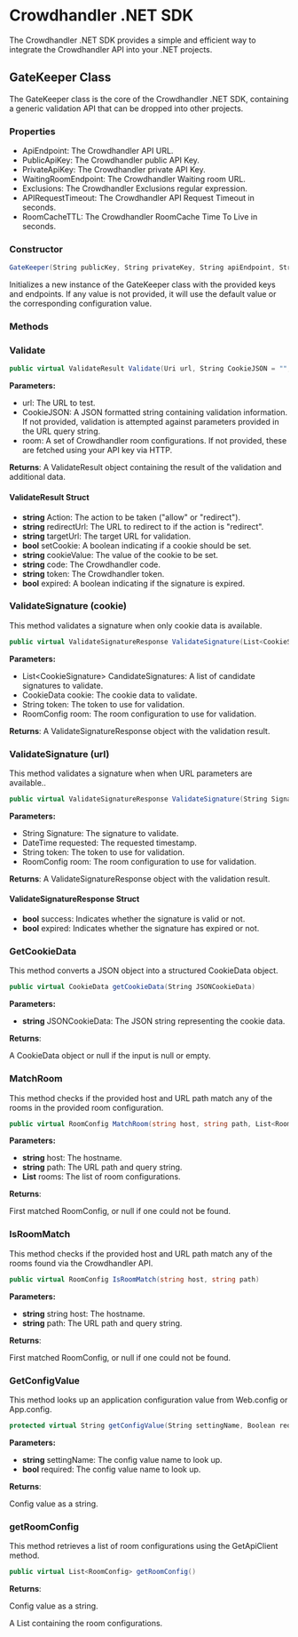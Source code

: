 # Crowdhandler .NET SDK

The Crowdhandler .NET SDK provides a simple and efficient way to integrate the Crowdhandler API into your .NET projects.

## GateKeeper Class

The GateKeeper class is the core of the Crowdhandler .NET SDK, containing a generic validation API that can be dropped into other projects.

### Properties

- ApiEndpoint: The Crowdhandler API URL.
- PublicApiKey: The Crowdhandler public API Key.
- PrivateApiKey: The Crowdhandler private API Key.
- WaitingRoomEndpoint: The Crowdhandler Waiting room URL.
- Exclusions: The Crowdhandler Exclusions regular expression.
- APIRequestTimeout: The Crowdhandler API Request Timeout in seconds.
- RoomCacheTTL: The Crowdhandler RoomCache Time To Live in seconds.

### Constructor

```csharp
GateKeeper(String publicKey, String privateKey, String apiEndpoint, String waitingRoomEndpoint, String exclusions, String apiRequestTimeout, String roomCacheTTL, String safetyNetSlug)
```

Initializes a new instance of the GateKeeper class with the provided keys and endpoints. If any value is not provided, it will use the default value or the corresponding configuration value.

### Methods

### Validate

```csharp
public virtual ValidateResult Validate(Uri url, String CookieJSON = "", RoomConfig room = null)
```

**Parameters:**

- url: The URL to test.
- CookieJSON: A JSON formatted string containing validation information. If not provided, validation is attempted against parameters provided in the URL query string.
- room: A set of Crowdhandler room configurations. If not provided, these are fetched using your API key via HTTP.

**Returns**: 
A ValidateResult object containing the result of the validation and additional data.

#### ValidateResult Struct

- **string** Action: The action to be taken ("allow" or "redirect").
- **string** redirectUrl: The URL to redirect to if the action is "redirect".
- **string** targetUrl: The target URL for validation.
- **bool** setCookie: A boolean indicating if a cookie should be set.
- **string** cookieValue: The value of the cookie to be set.
- **string** code: The Crowdhandler code.
- **string** token: The Crowdhandler token.
- **bool** expired: A boolean indicating if the signature is expired.

### ValidateSignature (cookie)

This method validates a signature when only cookie data is available.

```csharp
public virtual ValidateSignatureResponse ValidateSignature(List<CookieSignature> CandidateSignatures, CookieData cookie, String token, RoomConfig room)
```

**Parameters:**

- List\<CookieSignature\> CandidateSignatures: A list of candidate signatures to validate.
- CookieData cookie: The cookie data to validate.
- String token: The token to use for validation.
- RoomConfig room: The room configuration to use for validation.

**Returns**:
A ValidateSignatureResponse object with the validation result.

### ValidateSignature (url)

This method validates a signature when when URL parameters are available..

```csharp
public virtual ValidateSignatureResponse ValidateSignature(String Signature, DateTime requested, String token, RoomConfig room)
```

**Parameters:**

- String Signature: The signature to validate.
- DateTime requested: The requested timestamp.
- String token: The token to use for validation.
- RoomConfig room: The room configuration to use for validation.

**Returns**:
A ValidateSignatureResponse object with the validation result.


#### ValidateSignatureResponse Struct

- **bool** success: Indicates whether the signature is valid or not.
- **bool** expired: Indicates whether the signature has expired or not.

### GetCookieData
This method converts a JSON object into a structured CookieData object.

```csharp
public virtual CookieData getCookieData(String JSONCookieData)
```

**Parameters:**

- **string** JSONCookieData: The JSON string representing the cookie data.

**Returns**: 

A CookieData object or null if the input is null or empty.

### MatchRoom
This method checks if the provided host and URL path match any of the rooms in the provided room configuration.

```csharp
public virtual RoomConfig MatchRoom(string host, string path, List<RoomConfig> rooms)
```

**Parameters:**

- **string** host: The hostname.
- **string** path: The URL path and query string.
- **List<RoomConfig>** rooms: The list of room configurations.

**Returns**: 

First matched RoomConfig, or null if one could not be found.

### IsRoomMatch
This method checks if the provided host and URL path match any of the rooms found via the Crowdhandler API.

```csharp
public virtual RoomConfig IsRoomMatch(string host, string path)
```

**Parameters:**

- **string** string host: The hostname.
- **string** path: The URL path and query string.

**Returns**: 

First matched RoomConfig, or null if one could not be found.

### GetConfigValue
This method looks up an application configuration value from Web.config or App.config.

```csharp
protected virtual String getConfigValue(String settingName, Boolean required)
```

**Parameters:**

- **string** settingName: The config value name to look up.
- **bool** required: The config value name to look up.

**Returns**: 

Config value as a string.

### getRoomConfig

This method retrieves a list of room configurations using the GetApiClient method.

```csharp
public virtual List<RoomConfig> getRoomConfig()
```

**Returns**: 

Config value as a string.

A List<RoomConfig> containing the room configurations.


